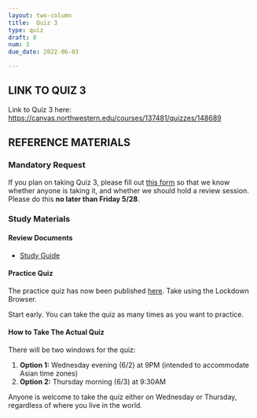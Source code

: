 ```yaml
---
layout: two-column
title:  Quiz 3
type: quiz
draft: 0
num: 3
due_date: 2022-06-03

---
```


## LINK TO QUIZ 3
Link to Quiz 3 here: <a href="https://canvas.northwestern.edu/courses/137481/quizzes/148689" target="_blank">https://canvas.northwestern.edu/courses/137481/quizzes/148689</a>

## REFERENCE MATERIALS
### Mandatory Request
If you plan on taking Quiz 3, please fill out <a href="https://docs.google.com/forms/d/1ZPCMVvXABR2yjYYEjE-xASIDEES6DlghSMGiJ_dXeUk/edit?usp=sharing" target="_blank">this form</a> so that we know whether anyone is taking it, and whether we should hold a review session. Please do this **no later than Friday 5/28**.

### Study Materials

#### Review Documents
* <a href="https://docs.google.com/document/d/1PUYFJvgf1xq5IxPKTUqyv0830RWn41I6_M4RL4qF90Q/edit?usp=sharing" target="_blank">Study Guide</a>

#### Practice Quiz
The practice quiz has now been published <a href="https://canvas.northwestern.edu/courses/137481/quizzes" target="_blank">here</a>. Take using the Lockdown Browser.

Start early. You can take the quiz as many times as you want to practice.

#### How to Take The Actual Quiz

There will be two windows for the quiz:

1. **Option 1:** Wednesday evening (6/2) at 9PM (intended to accommodate Asian time zones)
2. **Option 2:** Thursday morning (6/3) at 9:30AM

Anyone is welcome to take the quiz either on Wednesday or Thursday, regardless of where you live in the world.
